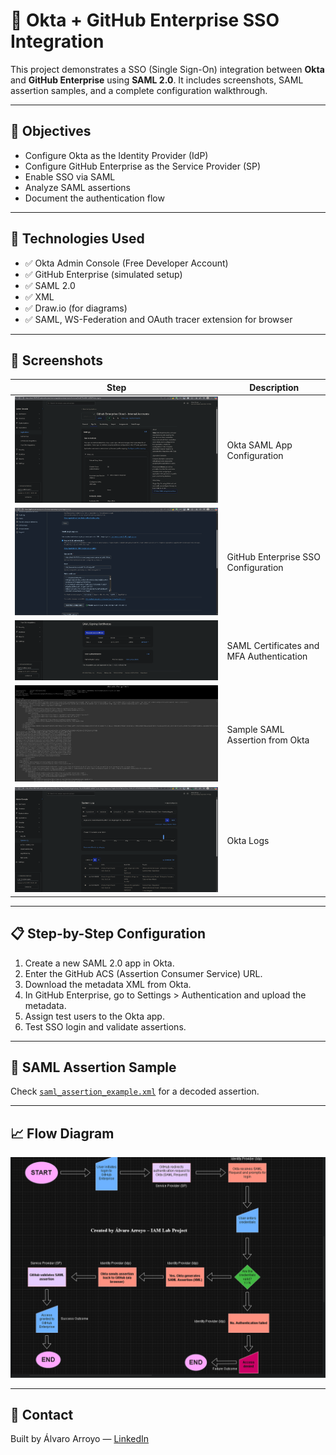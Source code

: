 # 🔐 Okta + GitHub Enterprise SSO Integration

This project demonstrates a SSO (Single Sign-On) integration between **Okta** and **GitHub Enterprise** using **SAML 2.0**. It includes screenshots, SAML assertion samples, and a complete configuration walkthrough.

---

## 🧠 Objectives

- Configure Okta as the Identity Provider (IdP)
- Configure GitHub Enterprise as the Service Provider (SP)
- Enable SSO via SAML
- Analyze SAML assertions
- Document the authentication flow

---

## 🧰 Technologies Used

- ✅ Okta Admin Console (Free Developer Account)
- ✅ GitHub Enterprise (simulated setup)
- ✅ SAML 2.0
- ✅ XML 
- ✅ Draw.io (for diagrams)
- ✅ SAML, WS-Federation and OAuth tracer extension for browser

---

## 📸 Screenshots

| Step | Description |
|------|-------------|
| ![1](images/okta_app_config.png) | Okta SAML App Configuration |
| ![2](images/github_sso_config.png) | GitHub Enterprise SSO Configuration |
| ![3](images/okta_app_saml_certficiate_and_mfa.png) | SAML Certificates and MFA Authentication |
| ![4](images/okta_app_saml_example.png) | Sample SAML Assertion from Okta |
| ![4](images/okta_app_logs.png) | Okta Logs |

---

## 📋 Step-by-Step Configuration

1. Create a new SAML 2.0 app in Okta.
2. Enter the GitHub ACS (Assertion Consumer Service) URL.
3. Download the metadata XML from Okta.
4. In GitHub Enterprise, go to Settings > Authentication and upload the metadata.
5. Assign test users to the Okta app.
6. Test SSO login and validate assertions.

---

## 🧪 SAML Assertion Sample

Check [`saml_assertion_example.xml`](okta_app_saml_assertion_example.xml) for a decoded assertion.

---

## 📈 Flow Diagram

![diagram](okta_github_sso_flow.png)

---

## 📩 Contact

Built by Álvaro Arroyo — [LinkedIn](https://www.linkedin.com/in/alvaro-arroyo-vasquez-910227342/)
